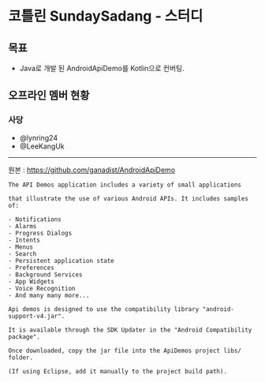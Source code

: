 # 코틀린 SundaySadang - 스터디

## 목표

- Java로 개발 된 AndroidApiDemo를 Kotlin으로 컨버팅.

## 오프라인 멤버 현황

### 사당

- @lynring24
- @LeeKangUk

------
원본 : https://github.com/ganadist/AndroidApiDemo

```
The API Demos application includes a variety of small applications 

that illustrate the use of various Android APIs. It includes samples of:

- Notifications
- Alarms
- Progress Dialogs
- Intents
- Menus
- Search
- Persistent application state
- Preferences
- Background Services
- App Widgets
- Voice Recognition
- And many many more...

Api demos is designed to use the compatibility library "android-support-v4.jar".

It is available through the SDK Updater in the "Android Compatibility package".

Once downloaded, copy the jar file into the ApiDemos project libs/ folder.

(If using Eclipse, add it manually to the project build path).

```

